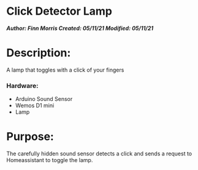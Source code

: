 
# Click Detector Lamp
***Author: Finn Morris
Created: 05/11/21
Modified: 05/11/21***

# Description:
A lamp that toggles with a click of your fingers

### Hardware: 
- Arduino Sound Sensor
- Wemos D1 mini
- Lamp
 
# Purpose:
The carefully hidden sound sensor detects a click and sends a request to Homeassistant to toggle the lamp.
